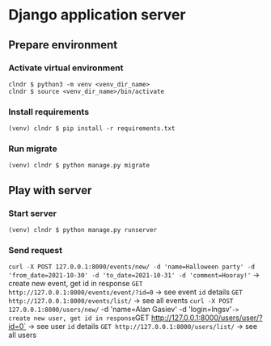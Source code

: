 # Django application server

## Prepare environment

### Activate virtual environment
```
clndr $ python3 -m venv <venv_dir_name>
clndr $ source <venv_dir_name>/bin/activate
```

### Install requirements
`(venv) clndr $ pip install -r requirements.txt`

### Run migrate
`(venv) clndr $ python manage.py migrate`

## Play with server

### Start server
`(venv) clndr $ python manage.py runserver`

### Send request
`curl -X POST 127.0.0.1:8000/events/new/ -d 'name=Halloween party' -d 'from_date=2021-10-30' -d 'to_date=2021-10-31' -d 'comment=Hooray!'` -> create new event, get id in response
`GET http://127.0.0.1:8000/events/event/?id=0` -> see event `id` details
`GET http://127.0.0.1:8000/events/list/` -> see all events
`curl -X POST 127.0.0.1:8000/users/new/` -d 'name=Alan Gasiev' -d 'login=lngsv'` -> create new user, get id in response
`GET http://127.0.0.1:8000/users/user/?id=0` -> see user `id` details
`GET http://127.0.0.1:8000/users/list/` -> see all users

